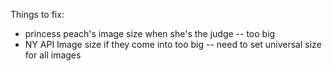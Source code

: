 Things to fix:

+ princess peach's image size when she's the judge -- too big
+ NY API Image size if they come into too big -- need to set universal size for all images
